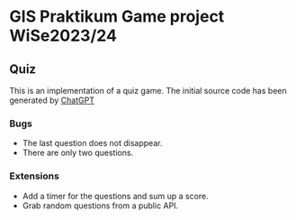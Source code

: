 # GIS Praktikum Game project WiSe2023/24

## Quiz
This is an implementation of a quiz game. The initial source code has been generated by [ChatGPT](https://chat.openai.com/share/41977666-63d3-4abe-8be8-382bea42428d)

### Bugs
- The last question does not disappear.
- There are only two questions.

### Extensions
- Add a timer for the questions and sum up a score.
- Grab random questions from a public API.
